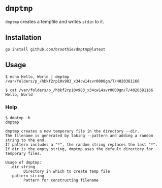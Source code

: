 # `dmptmp`

`dmptmp` creates a tempfile and writes `stdin` to it.

## Installation

```
go install github.com/broothie/dmptmp@latest
```

## Usage

```console
$ echo Hello, World | dmptmp
/var/folders/p_/hbkf2rp10v983_x34cw14svr0000gn/T/4020381166

$ cat /var/folders/p_/hbkf2rp10v983_x34cw14svr0000gn/T/4020381166
Hello, World
```

### Help

```console
$ dmptmp -h
dmptmp

dmptmp creates a new temporary file in the directory --dir.
The filename is generated by taking --pattern and adding a random string to the end.
If pattern includes a "*", the random string replaces the last "*".
If dir is the empty string, dmptmp uses the default directory for temporary files.

Usage of dmptmp:
  -dir string
    	Directory in which to create temp file
  -pattern string
    	Pattern for constructing filename
```
